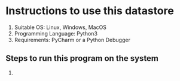 # Instructions to use this datastore

1. Suitable OS: Linux, Windows, MacOS
2. Programming Language: Python3
3. Requirements: PyCharm or a Python Debugger

## Steps to run this program on the system

1.
